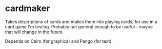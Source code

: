 cardmaker
==========

Takes descriptions of cards and makes them into playing cards, for use in a card game I'm testing.
Probably not general enough to be useful - maybe that will change in the future.

Depends on Cairo (for graphics) and Pango (for text).
